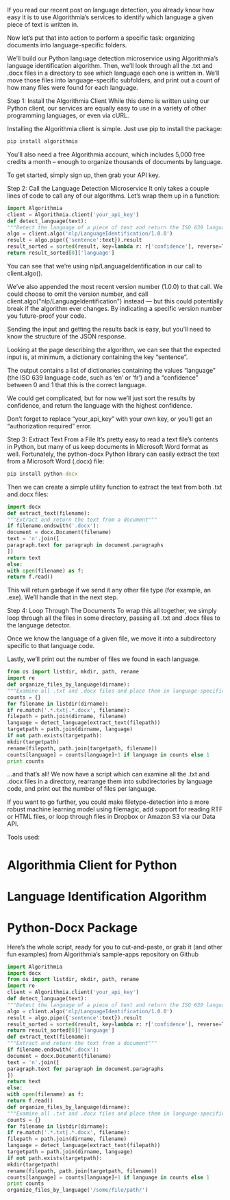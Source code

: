 If you read our recent post on language detection, you already know how easy it is to use Algorithmia’s services to identify which language a given piece of text is written in.

Now let’s put that into action to perform a specific task: organizing documents into language-specific folders.

We’ll build our Python language detection microservice using Algorithmia’s language identification algorithm. Then, we’ll look through all the .txt and .docx files in a directory to see which language each one is written in.
We’ll move those files into language-specific subfolders, and print out a count of how many files were found for each language.

Step 1: Install the Algorithmia Client
While this demo is written using our Python client, our services are equally easy to use in a variety of other programming languages, or even via cURL.

Installing the Algorithmia client is simple. Just use pip to install the package:
```cmd
pip install algorithmia
```

You’ll also need a free Algorithmia account, which includes 5,000 free credits a month – enough to organize thousands of documents by language.

To get started, simply sign up, then grab your API key.

Step 2: Call the Language Detection Microservice
It only takes a couple lines of code to call any of our algorithms. Let’s wrap them up in a function:
```python
import Algorithmia
client = Algorithmia.client('your_api_key')
def detect_language(text):
"""Detect the language of a piece of text and return the ISO 639 language code"""
algo = client.algo('nlp/LanguageIdentification/1.0.0')
result = algo.pipe({'sentence':text}).result
result_sorted = sorted(result, key=lambda r: r['confidence'], reverse=True)
return result_sorted[0]['language']
```
You can see that we’re using nlp/LanguageIdentification in our call to client.algo().

We’ve also appended the most recent version number (1.0.0) to that call. We could choose to omit the version number, and call client.algo("nlp/LanguageIdentification") instead — but this could potentially break if the algorithm ever changes. By indicating a specific version number you future-proof your code.

Sending the input and getting the results back is easy, but you’ll need to know the structure of the JSON response.

Looking at the page describing the algorithm, we can see that the expected input is, at minimum, a dictionary containing the key “sentence”.

The output contains a list of dictionaries containing the values “language” (the ISO 639 language code, such as ‘en’ or ‘fr’) and a “confidence” between 0 and 1 that this is the correct language.

We could get complicated, but for now we’ll just sort the results by confidence, and return the language with the highest confidence.

Don’t forget to replace “your_api_key” with your own key, or you’ll get an “authorization required” error.

Step 3: Extract Text From a File
It’s pretty easy to read a text file’s contents in Python, but many of us keep documents in Microsoft Word format as well. Fortunately, the python-docx Python library can easily extract the text from a Microsoft Word (.docx) file:
```cmd
pip install python-docx
```

Then we can create a simple utility function to extract the text from both .txt and.docx files:
```python
import docx
def extract_text(filename):
"""Extract and return the text from a document"""
if filename.endswith('.docx'):
document = docx.Document(filename)
text = 'n'.join([
paragraph.text for paragraph in document.paragraphs
])
return text
else:
with open(filename) as f:
return f.read()
```
This will return garbage if we send it any other file type (for example, an .exe). We’ll handle that in the next step.

Step 4: Loop Through The Documents
To wrap this all together, we simply loop through all the files in some directory, passing all .txt and .docx files to the language detector.

Once we know the language of a given file, we move it into a subdirectory specific to that language code.

Lastly, we’ll print out the number of files we found in each language.
```python
from os import listdir, mkdir, path, rename
import re
def organize_files_by_language(dirname):
"""Examine all .txt and .docx files and place them in language-specific subdirectories"""
counts = {}
for filename in listdir(dirname):
if re.match('.*.txt|.*.docx', filename):
filepath = path.join(dirname, filename)
language = detect_language(extract_text(filepath))
targetpath = path.join(dirname, language)
if not path.exists(targetpath):
mkdir(targetpath)
rename(filepath, path.join(targetpath, filename))
counts[language] = counts[language]+1 if language in counts else 1
print counts
```
…and that’s all!  We now have a script which can examine all the .txt and .docx files in a directory, rearrange them into subdirectories by language code, and print out the number of files per language.

If you want to go further, you could make filetype-detection into a more robust machine learning model using filemagic, add support for reading RTF or HTML files, or loop through files in Dropbox or Amazon S3 via our Data API.

Tools used:

# Algorithmia Client for Python
# Language Identification Algorithm
# Python-Docx Package
Here’s the whole script, ready for you to cut-and-paste, or grab it (and other fun examples) from Algorithmia’s sample-apps repository on Github
```python
import Algorithmia
import docx
from os import listdir, mkdir, path, rename
import re
client = Algorithmia.client('your_api_key')
def detect_language(text):
"""Detect the language of a piece of text and return the ISO 639 language code"""
algo = client.algo('nlp/LanguageIdentification/1.0.0')
result = algo.pipe({'sentence':text}).result
result_sorted = sorted(result, key=lambda r: r['confidence'], reverse=True)
return result_sorted[0]['language']
def extract_text(filename):
"""Extract and return the text from a document"""
if filename.endswith('.docx'):
document = docx.Document(filename)
text = 'n'.join([
paragraph.text for paragraph in document.paragraphs
])
return text
else:
with open(filename) as f:
return f.read()
def organize_files_by_language(dirname):
"""Examine all .txt and .docx files and place them in language-specific subdirectories"""
counts = {}
for filename in listdir(dirname):
if re.match('.*.txt|.*.docx', filename):
filepath = path.join(dirname, filename)
language = detect_language(extract_text(filepath))
targetpath = path.join(dirname, language)
if not path.exists(targetpath):
mkdir(targetpath)
rename(filepath, path.join(targetpath, filename))
counts[language] = counts[language]+1 if language in counts else 1
print counts
organize_files_by_language('/some/file/path/')
```

